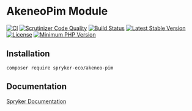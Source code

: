 # AkeneoPim Module

[![CI](https://github.com/spryker-eco/akeneo-pim/actions/workflows/ci.yml/badge.svg)](https://github.com/spryker-eco/akeneo-pim/actions/workflows/ci.yml)
[![Scrutinizer Code Quality](https://scrutinizer-ci.com/g/spryker-eco/akeneo-pim/badges/quality-score.png?b=master)](https://scrutinizer-ci.com/g/spryker-eco/akeneo-pim/?branch=master)
[![Build Status](https://scrutinizer-ci.com/g/spryker-eco/akeneo-pim/badges/build.png?b=master)](https://scrutinizer-ci.com/g/spryker-eco/akeneo-pim/build-status/master)
[![Latest Stable Version](https://poser.pugx.org/spryker-eco/akeneo-pim/v/stable.svg)](https://packagist.org/packages/spryker-eco/akeneo-pim)
[![License](https://img.shields.io/github/license/spryker-eco/akeneo-pim.svg?b=master)](https://github.com/spryker-eco/akeneo-pim)
[![Minimum PHP Version](https://img.shields.io/badge/php-%3E%3D%208.1-8892BF.svg)](https://php.net/)

## Installation

```
composer require spryker-eco/akeneo-pim
```

## Documentation

[Spryker Documentation](https://docs.spryker.com)

